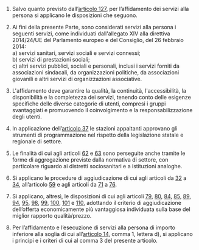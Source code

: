 1. Salvo quanto previsto dall’[articolo 127](/articolo-127/1), per l’affidamento dei servizi alla persona si applicano le disposizioni che seguono.

2. Ai fini della presente Parte, sono considerati servizi alla persona i seguenti servizi, come individuati dall'allegato XIV alla direttiva 2014/24/UE del Parlamento europeo e del Consiglio, del 26 febbraio 2014: <br>a) servizi sanitari, servizi sociali e servizi connessi;<br>b) servizi di prestazioni sociali;<br>c) altri servizi pubblici, sociali e personali, inclusi i servizi forniti da associazioni sindacali, da organizzazioni politiche, da associazioni giovanili e altri servizi di organizzazioni associative.

3. L'affidamento deve garantire la qualità, la continuità, l'accessibilità, la disponibilità e la completezza dei servizi, tenendo conto delle esigenze specifiche delle diverse categorie di utenti, compresi i gruppi svantaggiati e promuovendo il coinvolgimento e la responsabilizzazione degli utenti.

4. In applicazione dell’[articolo 37](/articolo-37/1) le stazioni appaltanti approvano gli strumenti di programmazione nel rispetto della legislazione statale e regionale di settore.

5. Le finalità di cui agli articoli [62](/articolo-62/2) e [63](/articolo-63/2) sono perseguite anche tramite le forme di aggregazione previste dalla normativa di settore, con particolare riguardo ai distretti sociosanitari e a istituzioni analoghe.

6. Si applicano le procedure di aggiudicazione di cui agli articoli da [32](/articolo-32/1) a [34](/articolo-34/1), all’articolo [59](/articolo-59/2) e agli articoli da [71](/articolo-71/1) a [76](/articolo-76/1).

7. Si applicano, altresì, le disposizioni di cui agli articoli [79](/articolo-79/1), [80](/articolo-80/1), [84](/articolo-84/2), [85](/articolo-85/1), [89](/articolo-89/2), [94](/articolo-94/1), [95](/articolo-95/1), [98](/articolo-98/1), [99](/articolo-99/2), [100](/articolo-100/2), [101](/articolo-101/1) e [110](/articolo-110/2), adottando il criterio di aggiudicazione dell’offerta economicamente più vantaggiosa individuata sulla base del miglior rapporto qualità/prezzo.
 
8. Per l’affidamento e l’esecuzione di servizi alla persona di importo inferiore alla soglia di cui all’[articolo 14](/articolo-14/2), comma 1, lettera d), si applicano i principi e i criteri di cui al comma 3 del presente articolo.
